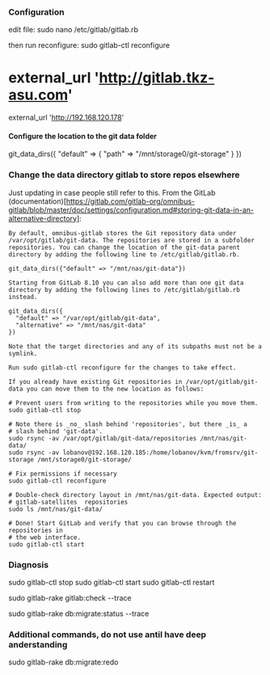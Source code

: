 
### Configuration
edit file:
sudo nano /etc/gitlab/gitlab.rb

then run reconfigure:
sudo gitlab-ctl reconfigure

# external_url 'http://gitlab.tkz-asu.com'
external_url 'http://192.168.120.178'


#### Configure the location to the git data folder
git_data_dirs({
  "default" => {
    "path" => "/mnt/storage0/git-storage"
   }
})


### Change the data directory gitlab to store repos elsewhere

Just updating in case people still refer to this. From the GitLab (documentation)[https://gitlab.com/gitlab-org/omnibus-gitlab/blob/master/doc/settings/configuration.md#storing-git-data-in-an-alternative-directory]:

    By default, omnibus-gitlab stores the Git repository data under /var/opt/gitlab/git-data. The repositories are stored in a subfolder repositories. You can change the location of the git-data parent directory by adding the following line to /etc/gitlab/gitlab.rb.

    git_data_dirs({"default" => "/mnt/nas/git-data"})

    Starting from GitLab 8.10 you can also add more than one git data directory by adding the following lines to /etc/gitlab/gitlab.rb instead.

    git_data_dirs({
      "default" => "/var/opt/gitlab/git-data",
      "alternative" => "/mnt/nas/git-data"
    })

    Note that the target directories and any of its subpaths must not be a symlink.

    Run sudo gitlab-ctl reconfigure for the changes to take effect.

    If you already have existing Git repositories in /var/opt/gitlab/git-data you can move them to the new location as follows:

    # Prevent users from writing to the repositories while you move them.
    sudo gitlab-ctl stop

    # Note there is _no_ slash behind 'repositories', but there _is_ a
    # slash behind 'git-data'.
    sudo rsync -av /var/opt/gitlab/git-data/repositories /mnt/nas/git-data/
    sudo rsync -av lobanov@192.168.120.185:/home/lobanov/kvm/fromsrv/git-storage /mnt/storage0/git-storage/

    # Fix permissions if necessary
    sudo gitlab-ctl reconfigure

    # Double-check directory layout in /mnt/nas/git-data. Expected output:
    # gitlab-satellites  repositories
    sudo ls /mnt/nas/git-data/

    # Done! Start GitLab and verify that you can browse through the repositories in
    # the web interface.
    sudo gitlab-ctl start



### Diagnosis

sudo gitlab-ctl stop
sudo gitlab-ctl start
sudo gitlab-ctl restart

sudo gitlab-rake gitlab:check --trace

sudo gitlab-rake db:migrate:status --trace


### Additional commands, do not use antil have deep anderstanding

sudo gitlab-rake db:migrate:redo
